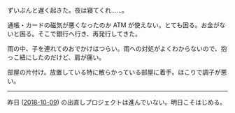 ずいぶんと遅く起きた。夜は寝てくれ……。

通帳・カードの磁気が悪くなったのか ATM が使えない。とても困る。お金がないと困る。そこで銀行へ行き、再発行してきた。

雨の中、子を連れてのおでかけはつらい。雨への対処がよくわからないので、抱っこ紐にしたのだけど、肩が痛い。

部屋の片付け。放置している特に散らかっている部屋に着手。ほこりで調子が悪い。

-----

昨日 ([2018-10-09][]) の出直しプロジェクトは進んでいない。明日こそはじめる。

[2018-10-09]: https://blog.bouzuya.net/2018/10/09/
